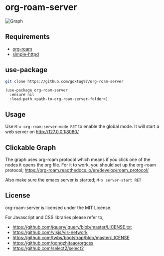 org-roam-server
===================================

![Graph](https://raw.githubusercontent.com/goktug97/org-roam-server/master/org-roam-server.gif)

## Requirements

- [org-roam](https://github.com/jethrokuan/org-roam)
- [simple-httpd](https://github.com/skeeto/emacs-web-server/)

## use-package

```bash
git clone https://github.com/goktug97/org-roam-server
```

```elisp
(use-package org-roam-server
  :ensure nil
  :load-path <path-to-org-roam-server-folder>)
```

## Usage

Use `M-x org-roam-server-mode RET` to enable the global mode. 
It will start a web server on http://127.0.0.1:8080/

## Clickable Graph
The graph uses org-roam protocol which means if you click one of the nodes
it opens the org file. For it to work, you should set up the org-roam protocol;
https://org-roam.readthedocs.io/en/develop/roam_protocol/

Also make sure the emacs server is started; `M-x server-start RET`

## License
org-roam-server is licensed under the MIT License.

For Javascript and CSS libraries please refer to;
- https://github.com/jquery/jquery/blob/master/LICENSE.txt
- https://github.com/visjs/vis-network
- https://github.com/twbs/bootstrap/blob/master/LICENSE
- https://github.com/gongzhitaao/orgcss
- https://github.com/select2/select2
